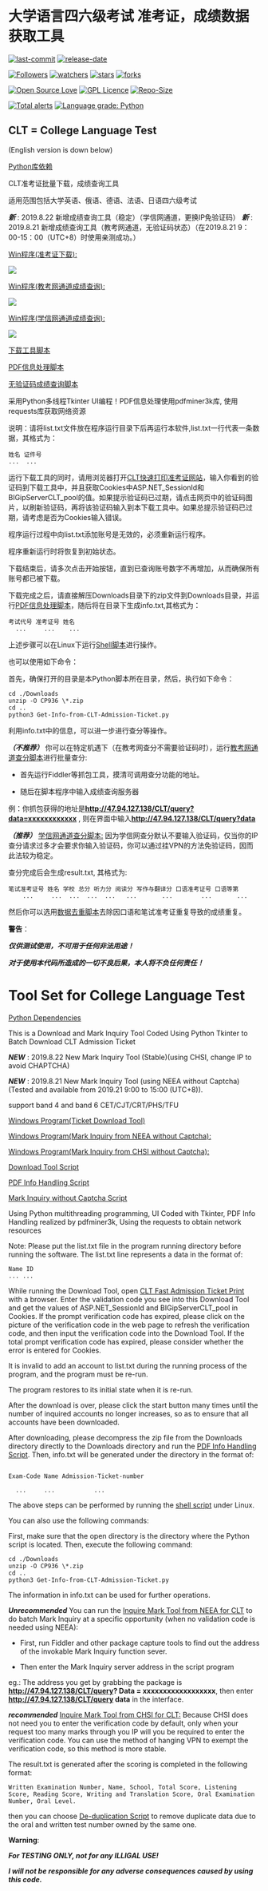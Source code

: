 # 大学语言四六级考试 准考证，成绩数据获取工具

[![last-commit](https://img.shields.io/github/last-commit/HollowMan6/Tool-Set-for-College-Language-Test)](../../graphs/commit-activity)
[![release-date](https://img.shields.io/github/release-date/HollowMan6/Tool-Set-for-College-Language-Test)](../../releases)

[![Followers](https://img.shields.io/github/followers/HollowMan6?style=social)](https://github.com/HollowMan6?tab=followers)
[![watchers](https://img.shields.io/github/watchers/HollowMan6/Tool-Set-for-College-Language-Test?style=social)](../../watchers)
[![stars](https://img.shields.io/github/stars/HollowMan6/Tool-Set-for-College-Language-Test?style=social)](../../stargazers)
[![forks](https://img.shields.io/github/forks/HollowMan6/Tool-Set-for-College-Language-Test?style=social)](../../stargazers)

[![Open Source Love](https://badges.frapsoft.com/os/v1/open-source.svg?v=103)](https://hollowman6.github.io/fund.html)
[![GPL Licence](https://badges.frapsoft.com/os/gpl/gpl.svg?v=103)](https://opensource.org/licenses/GPL-3.0/)
[![Repo-Size](https://img.shields.io/github/repo-size/HollowMan6/Tool-Set-for-College-Language-Test.svg)](../../archive/master.zip)

[![Total alerts](https://img.shields.io/lgtm/alerts/g/HollowMan6/Tool-Set-for-College-Language-Test.svg?logo=lgtm&logoWidth=18)](https://lgtm.com/projects/g/HollowMan6/Tool-Set-for-College-Language-Test/alerts/)
[![Language grade: Python](https://img.shields.io/lgtm/grade/python/g/HollowMan6/Tool-Set-for-College-Language-Test.svg?logo=lgtm&logoWidth=18)](https://lgtm.com/projects/g/HollowMan6/Tool-Set-for-College-Language-Test/context:python)

## CLT = College Language Test

(English version is down below)

[Python库依赖](../../network/dependencies)

CLT准考证批量下载，成绩查询工具

适用范围包括大学英语、俄语、德语、法语、日语四六级考试

***新*** : 2019.8.22 新增成绩查询工具（稳定）（学信网通道，更换IP免验证码）
***新*** : 2019.8.21 新增成绩查询工具（教考网通道，无验证码状态）（在2019.8.21 9：00-15：00（UTC+8）时使用亲测成功。）

[Win程序(准考证下载):](Download-Tools-for-CLT-Admission-Ticket.exe) 

![](screenshoot.JPG) 

[Win程序(教考网通道成绩查询):](Inquire-Mark-Tool-from-NEEA-for-CLT.exe) 

![](screenshoot1.JPG)

[Win程序(学信网通道成绩查询):](Inquire-Mark-Tool-from-CHSI-for-CLT.exe) 

![](screenshoot2.JPG)

[下载工具脚本](Download-Tools-for-CLT-Admission-Ticket.py)

[PDF信息处理脚本](Get-Info-from-CLT-Admission-Ticket.py)

[无验证码成绩查询脚本](Inquire-Mark-Tool-for-CLT.py)

采用Python多线程Tkinter UI编程！PDF信息处理使用pdfminer3k库, 使用requests库获取网络资源

说明：请将list.txt文件放在程序运行目录下后再运行本软件,list.txt一行代表一条数据，其格式为：

```text
姓名 证件号
...  ...
```

运行下载工具的同时，请用浏览器打开[CLT快速打印准考证网站](http://CLT.etest.net.cn/Home/QuickPrintTestTicket)，输入你看到的验证码到下载工具中，并且获取Cookies中ASP.NET_SessionId和BIGipServerCLT_pool的值。如果提示验证码已过期，请点击网页中的验证码图片，以刷新验证码，再将该验证码输入到本下载工具中。如果总提示验证码已过期，请考虑是否为Cookies输入错误。

程序运行过程中向list.txt添加账号是无效的，必须重新运行程序。

程序重新运行时将恢复到初始状态。

下载结束后，请多次点击开始按钮，直到已查询账号数字不再增加，从而确保所有账号都已被下载。

下载完成之后，请直接解压Downloads目录下的zip文件到Downloads目录，并运行[PDF信息处理脚本](Get-Info-from-CLT-Admission-Ticket.py)，随后将在目录下生成info.txt,其格式为：

```text
考试代号 准考证号 姓名
  ...     ...    ...
```

上述步骤可以在Linux下运行[Shell脚本](Get-Info-from-CLT-Admission-Ticket.sh)进行操作。

也可以使用如下命令：

首先，确保打开的目录是本Python脚本所在目录，然后，执行如下命令：

```shell
cd ./Downloads
unzip -O CP936 \*.zip
cd ..
python3 Get-Info-from-CLT-Admission-Ticket.py
```

利用info.txt中的信息，可以进一步进行查分等操作。

***（不推荐）*** 你可以在特定机遇下（在教考网查分不需要验证码时），运行[教考网通道查分脚本](Inquire-Mark-Tool-from-NEEA-for-CLT.py)进行批量查分:

* 首先运行Fiddler等抓包工具，摸清可调用查分功能的地址。
  
* 随后在脚本程序中输入成绩查询服务器

例：你抓包获得的地址是**http://47.94.127.138/CLT/query?data=xxxxxxxxxxxx** , 则在界面中输入**http://47.94.127.138/CLT/query?data**

***（推荐）*** [学信网通道查分脚本:](Inquire-Mark-Tool-from-CHSI-for-CLT.py) 因为学信网查分默认不要输入验证码，仅当你的IP查分请求过多才会要求你输入验证码，你可以通过挂VPN的方法免验证码，因而此法较为稳定。

查分完成后会生成result.txt, 其格式为:

```text
笔试准考证号 姓名 学校 总分 听力分 阅读分 写作与翻译分 口语准考证号 口语等第
    ...     ...  ...  ...  ...   ...       ...        ...       ...
```

然后你可以选用[数据去重脚本](De-duplication.py)去除因口语和笔试准考证重复导致的成绩重复。

**警告**：

***仅供测试使用，不可用于任何非法用途！***

***对于使用本代码所造成的一切不良后果，本人将不负任何责任！***

# Tool Set for College Language Test

[Python Dependencies](../../network/dependencies)

This is a Download and Mark Inquiry Tool Coded Using Python Tkinter to Batch Download CLT Admission Ticket

***NEW*** : 2019.8.22 New Mark Inquiry Tool (Stable)(using CHSI, change IP to avoid CHAPTCHA)

***NEW*** : 2019.8.21 New Mark Inquiry Tool (using NEEA without Captcha) (Tested and available from 2019.21 9:00 to 15:00 (UTC+8)).

support band 4 and band 6 CET/CJT/CRT/PHS/TFU

[Windows Program(Ticket Download Tool)](Download-Tools-for-CLT-Admission-Ticket.exe)

[Windows Program(Mark Inquiry from NEEA without Captcha):](Inquire-Mark-Tool-from-NEEA-for-CLT.exe) 

[Windows Program(Mark Inquiry from CHSI without Captcha):](Inquire-Mark-Tool-from-CHSI-for-CLT.exe) 

[Download Tool Script](Download-Tools-for-CLT-Admission-Ticket.py)

[PDF Info Handling Script](Get-Info-from-CLT-Admission-Ticket.py)

[Mark Inquiry without Captcha Script](Inquire-Mark-Tool-for-CLT.py)

Using Python multithreading programming, UI Coded with Tkinter, PDF Info Handling realized by pdfminer3k, Using the requests to obtain network resources

Note: Please put the list.txt file in the program running directory before running the software. The list.txt line represents a data in the format of:

```text
Name ID
... ...
```

While running the Download Tool, open [CLT Fast Admission Ticket Print](http://CLT.etest.net.cn/Home/QuickPrintTestTicket) with a browser.
Enter the validation code you see into this Download Tool and get the values of ASP.NET_SessionId and BIGipServerCLT_pool in Cookies.
If the prompt verification code has expired, please click on the picture of the verification code in the web page to refresh the verification code, and then input the verification code into the Download Tool. If the total prompt verification code has expired, please consider whether the error is entered for Cookies.

It is invalid to add an account to list.txt during the running process of the program, and the program must be re-run.

The program restores to its initial state when it is re-run.

After the download is over, please click the start button many times until the number of inquired accounts no longer increases, so as to ensure that all accounts have been downloaded.

After downloading, please decompress the zip file from the Downloads directory directly to the Downloads directory and run the [PDF Info Handling Script](Get-Info-from-CLT-Admission-Ticket.py). Then, info.txt will be generated under the directory in the format of:

```text

Exam-Code Name Admission-Ticket-number

  ...     ...           ...

```

The above steps can be performed by running the [shell script](Get-Info-from-CLT-Admission-Ticket.sh) under Linux.

You can also use the following commands:

First, make sure that the open directory is the directory where the Python script is located. Then, execute the following command:

```shell
cd ./Downloads
unzip -O CP936 \*.zip
cd ..
python3 Get-Info-from-CLT-Admission-Ticket.py
```

The information in info.txt can be used for further operations.

***Unrecommended*** You can run the [Inquire Mark Tool from NEEA for CLT](Inquire-Mark-Tool-from-NEEA-for-CLT.py) to do batch Mark Inquiry at a specific opportunity (when no validation code is needed using NEEA):

* First, run Fiddler and other package capture tools to find out the address of the invokable Mark Inquiry function sever.

* Then enter the Mark Inquiry server address in the script program

eg.: The address you get by grabbing the package is **http://47.94.127.138/CLT/query? Data = xxxxxxxxxxxxxxxxxx**, then enter **http://47.94.127.138/CLT/query data** in the interface.

***recommended*** [Inquire Mark Tool from CHSI for CLT:](Inquire-Mark-Tool-from-CHSI-for-CLT.py) Because CHSI does not need you to enter the verification code by default, only when your request too many marks through you IP will you be required to enter the verification code. You can use the method of hanging VPN to exempt the verification code, so this method is more stable.

The result.txt is generated after the scoring is completed in the following format:

```text
Written Examination Number, Name, School, Total Score, Listening Score, Reading Score, Writing and Translation Score, Oral Examination Number, Oral Level.

```

then you can choose [De-duplication Script](De-duplication.py) to remove duplicate data due to the oral and written test number owned by the same one.

**Warning**:

***For TESTING ONLY, not for any ILLIGAL USE!***

***I will not be responsible for any adverse consequences caused by using this code.***
